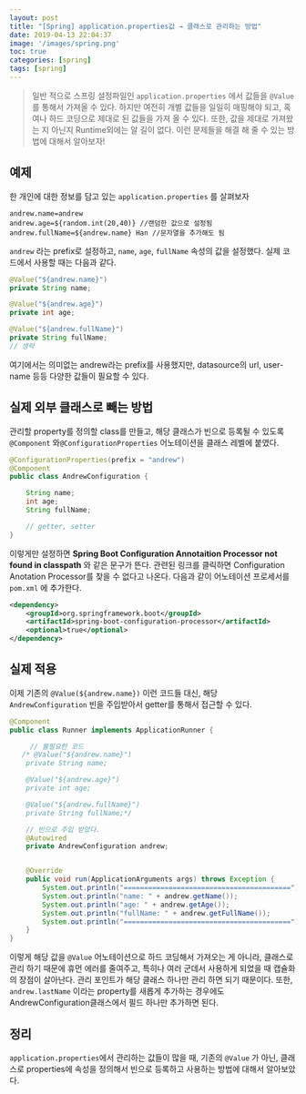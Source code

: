 ```yaml
---
layout: post
title: "[Spring] application.properties값 → 클래스로 관리하는 방법"
date: 2019-04-13 22:04:37
image: '/images/spring.png'
toc: true
categories: [spring]
tags: [spring]
---
```


> 일반 적으로 스프링 설정파일인 `application.properties` 에서 값들을 `@Value` 를 통해서 가져올 수 있다. 하지만 여전히 개별 값들을 일일히 매핑해야 되고, 혹여나 하드 코딩으로 제대로 된 값들을 가져 올 수 있다. 또한, 값을 제대로 가져왔는 지 아닌지 Runtime외에는 알 길이 없다. 이런 문제들을 해결 해 줄 수 있는 방법에 대해서 알아보자!
## 예제

한 개인에 대한 정보를 담고 있는 `application.properties` 를 살펴보자

```properties
andrew.name=andrew
andrew.age=${random.int(20,40)} //랜덤한 값으로 설정됨
andrew.fullName=${andrew.name} Han //문자열을 추가해도 됨
```

`andrew` 라는 prefix로 설정하고, `name`, `age`, `fullName` 속성의 값을 설정했다. 실제 코드에서 사용할 때는 다음과 같다.

```java
@Value("${andrew.name}")
private String name;

@Value("${andrew.age}")
private int age;

@Value("${andrew.fullName}")
private String fullName;
// 생략
```

여기에서는 의미없는 andrew라는 prefix를 사용했지만, datasource의 url, user-name 등등 다양한 값들이 필요할 수 있다.

## 실제 외부 클래스로 빼는 방법

관리할 property를 정의할 class를 만들고, 해당 클래스가 빈으로 등록될 수 있도록 `@Component` 와`@ConfigurationProperties` 어노테이션을 클래스 레벨에 붙였다.

```java
@ConfigurationProperties(prefix = "andrew")
@Component
public class AndrewConfiguration {

    String name;
    int age;
    String fullName;

  	// getter, setter
}
```

이렇게만 설정하면 **Spring Boot Configuration Annotaition Processor not found in classpath** 와 같은 문구가 뜬다. 관련된 링크를 클릭하면 Configuration Anotation Processor를 찾을 수 없다고 나온다.
다음과 같이 어노테이션 프로세서를 `pom.xml` 에 추가한다.

```xml
<dependency>
  	<groupId>org.springframework.boot</groupId>
  	<artifactId>spring-boot-configuration-processor</artifactId>
  	<optional>true</optional>
</dependency>
```

## 실제 적용

이제 기존의 `@Value(${andrew.name})` 이런 코드들 대신, 해당 `AndrewConfiguration` 빈을 주입받아서 getter를 통해서 접근할 수 있다.

```java
@Component
public class Runner implements ApplicationRunner {

	 // 불필요한 코드
   /* @Value("${andrew.name}")
    private String name;

    @Value("${andrew.age}")
    private int age;

    @Value("${andrew.fullName}")
    private String fullName;*/

    // 빈으로 주입 받았다.
    @Autowired
    private AndrewConfiguration andrew;


    @Override
    public void run(ApplicationArguments args) throws Exception {
        System.out.println("=========================================");
        System.out.println("name: " + andrew.getName());
        System.out.println("age: " + andrew.getAge());
        System.out.println("fullName: " + andrew.getFullName());
        System.out.println("=========================================");
    }
}
```

이렇게 해당 값을 `@Value` 어노테이션으로 하드 코딩해서 가져오는 게 아니라, 클래스로 관리 하기 때문에 휴먼 에러를 줄여주고, 특히나 여러 군데서 사용하게 되었을 때 캡슐화의 장점이 살아난다. 관리 포인트가 해당 클래스 하나만 관리 하면 되기 때문이다. 또한, `andrew.lastName` 이라는 property를 새롭게 추가하는 경우에도 AndrewConfiguration클래스에서 필드 하나만 추가하면 된다.

## 정리

`application.properties`에서 관리하는 값들이 많을 때, 기존의 `@Value` 가 아닌, 클래스로 properties에 속성을 정의해서 빈으로 등록하고 사용하는 방법에 대해서 알아보았다.
